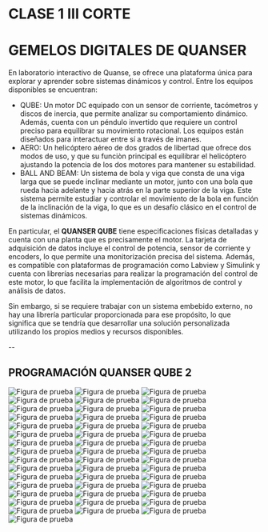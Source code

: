 # CLASE 1 III CORTE

# GEMELOS DIGITALES DE QUANSER

En laboratorio interactivo de Quanse, se ofrece una plataforma única para explorar y aprender sobre sistemas dinámicos y control. Entre los equipos disponibles se encuentran:

- QUBE: Un motor DC equipado con un sensor de corriente, tacómetros y discos de inercia, que permite analizar su comportamiento dinámico. Además, cuenta con un péndulo invertido que requiere un control preciso para equilibrar su movimiento rotacional. Los equipos están diseñados para interactuar entre sí a través de imanes.
- AERO: Un helicóptero aéreo de dos grados de libertad que ofrece dos modos de uso, y que su funciòn principal es equilibrar el helicóptero ajustando la potencia de los dos motores para mantener su estabilidad.
- BALL AND BEAM: Un sistema de bola y viga que consta de una viga larga que se puede inclinar mediante un motor, junto con una bola que rueda hacia adelante y hacia atrás en la parte superior de la viga. Este sistema permite estudiar y controlar el movimiento de la bola en función de la inclinación de la viga, lo que es un desafío clásico en el control de sistemas dinámicos.

En particular, el **QUANSER QUBE** tiene especificaciones físicas detalladas y cuenta con una planta que es precisamente el motor. La tarjeta de adquisición de datos incluye el control de potencia, sensor de corriente y encoders, lo que permite una monitorización precisa del sistema. Además, es compatible con plataformas de programación como Labview y Simulink y cuenta con librerías necesarias para realizar la programación del control de este motor, lo que facilita la implementación de algoritmos de control y análisis de datos.

Sin embargo, si se requiere trabajar con un sistema embebido externo, no hay una librería particular proporcionada para ese propósito, lo que significa que se tendría que desarrollar una solución personalizada utilizando los propios medios y recursos disponibles. 

--
## PROGRAMACIÓN QUANSER QUBE 2
![Figura de prueba](IMAGES/IMA1.png)
![Figura de prueba](IMAGES/IMA2.png)
![Figura de prueba](IMAGES/IMA3.png)
![Figura de prueba](IMAGES/IMA4.png)
![Figura de prueba](IMAGES/IMA5.png)
![Figura de prueba](IMAGES/IMA6.png)
![Figura de prueba](IMAGES/IMA7.png)
![Figura de prueba](IMAGES/IMA8.png)
![Figura de prueba](IMAGES/IMA9.png)
![Figura de prueba](IMAGES/IMA10.png)
![Figura de prueba](IMAGES/IMA11.png)
![Figura de prueba](IMAGES/IMA12.png)
![Figura de prueba](IMAGES/IMA13.png)
![Figura de prueba](IMAGES/IMA14.png)
![Figura de prueba](IMAGES/IMA15.png)
![Figura de prueba](IMAGES/IMA16.png)
![Figura de prueba](IMAGES/IMA18.png)
![Figura de prueba](IMAGES/IMA19.png)
![Figura de prueba](IMAGES/IMA20.png)
![Figura de prueba](IMAGES/IMA21.png)
![Figura de prueba](IMAGES/IMA22.png)
![Figura de prueba](IMAGES/IMA23.png)
![Figura de prueba](IMAGES/IMA24.png)
![Figura de prueba](IMAGES/IMA27.png)
![Figura de prueba](IMAGES/GIF1.gif)
![Figura de prueba](IMAGES/IMA28.png)
![Figura de prueba](IMAGES/IMA29.png)
![Figura de prueba](IMAGES/IMA30.png)
![Figura de prueba](IMAGES/IMA31.png)
![Figura de prueba](IMAGES/IMA32.png)
![Figura de prueba](IMAGES/IMA33.png)
![Figura de prueba](IMAGES/IMA34.png)
![Figura de prueba](IMAGES/IMA35.png)
![Figura de prueba](IMAGES/IMA36.png)
![Figura de prueba](IMAGES/IMA37.png)
![Figura de prueba](IMAGES/IMA38.png)
![Figura de prueba](IMAGES/IMA39.png)
![Figura de prueba](IMAGES/IMA40.png)
![Figura de prueba](IMAGES/IMA41.png)
![Figura de prueba](IMAGES/IMA42.png)
![Figura de prueba](IMAGES/IMA43.png)
![Figura de prueba](IMAGES/IMA44.png)
![Figura de prueba](IMAGES/IMA45.png)
![Figura de prueba](IMAGES/IMA46.png)
![Figura de prueba](IMAGES/IMA47.png)
![Figura de prueba](IMAGES/IMA48.png)

